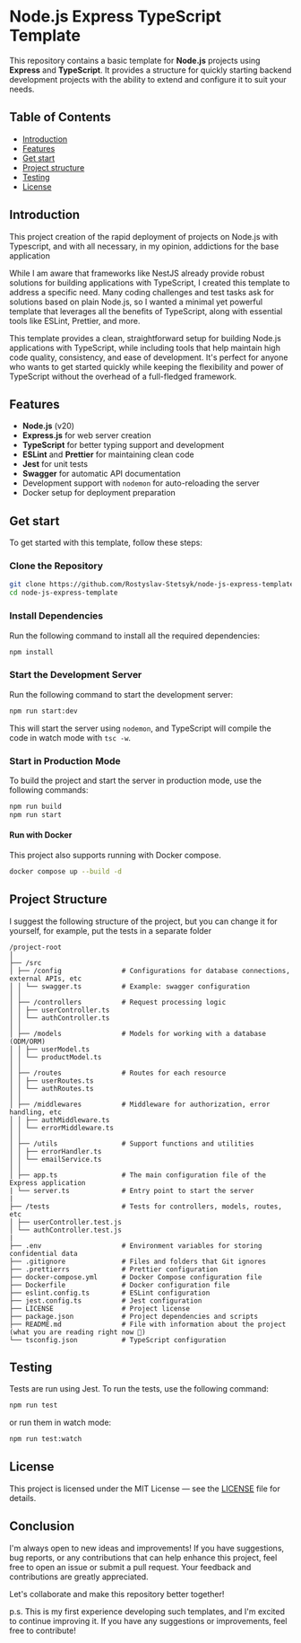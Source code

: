# Node.js Express TypeScript Template

This repository contains a basic template for **Node.js** projects using **Express** and **TypeScript**.
It provides a structure for quickly starting backend development projects with the ability to extend and configure it to suit your needs.

## Table of Contents

- [Introduction](#introduction)
- [Features](#features)
- [Get start](#get-start)
- [Project structure](#project-structure)
- [Testing](#testing)
- [License](#license)

## Introduction

This project creation of the rapid deployment of projects on Node.js with Typescript, and with all necessary, in my opinion, addictions for the base application

While I am aware that frameworks like NestJS already provide robust solutions for building applications with TypeScript, I created this template to address a specific need. Many coding challenges and test tasks ask for solutions based on plain Node.js, so I wanted a minimal yet powerful template that leverages all the benefits of TypeScript, along with essential tools like ESLint, Prettier, and more.

This template provides a clean, straightforward setup for building Node.js applications with TypeScript, while including tools that help maintain high code quality, consistency, and ease of development. It's perfect for anyone who wants to get started quickly while keeping the flexibility and power of TypeScript without the overhead of a full-fledged framework.

## Features

- **Node.js** (v20)
- **Express.js** for web server creation
- **TypeScript** for better typing support and development
- **ESLint** and **Prettier** for maintaining clean code
- **Jest** for unit tests
- **Swagger** for automatic API documentation
- Development support with `nodemon` for auto-reloading the server
- Docker setup for deployment preparation

## Get start

To get started with this template, follow these steps:

### Clone the Repository

```bash
git clone https://github.com/Rostyslav-Stetsyk/node-js-express-template.git
cd node-js-express-template
```

### Install Dependencies

Run the following command to install all the required dependencies:

```bash
npm install
```

### Start the Development Server

Run the following command to start the development server:

```bash
npm run start:dev
```

This will start the server using `nodemon`, and TypeScript will compile the code in watch mode with `tsc -w`.

### Start in Production Mode

To build the project and start the server in production mode, use the following commands:

```bash
npm run build
npm run start
```

#### Run with Docker

This project also supports running with Docker compose.

```bash
docker compose up --build -d
```

## Project Structure

I suggest the following structure of the project, but you can change it for yourself, for example, put the tests in a separate folder

```
/project-root
│
├── /src
│ ├── /config               # Configurations for database connections, external APIs, etc
│ │ └── swagger.ts          # Example: swagger configuration
│ │
│ ├── /controllers          # Request processing logic
│ │ ├── userController.ts
│ │ └── authController.ts
│ │
│ ├── /models               # Models for working with a database (ODM/ORM)
│ │ ├── userModel.ts
│ │ └── productModel.ts
│ │
│ ├── /routes               # Routes for each resource
│ │ ├── userRoutes.ts
│ │ └── authRoutes.ts
│ │
│ ├── /middlewares          # Middleware for authorization, error handling, etc
│ │ ├── authMiddleware.ts
│ │ └── errorMiddleware.ts
│ │
│ ├── /utils                # Support functions and utilities
│ │ ├── errorHandler.ts
│ │ └── emailService.ts
│ │
│ ├── app.ts                # The main configuration file of the Express application
| └── server.ts             # Entry point to start the server
|
├── /tests                  # Tests for controllers, models, routes, etc
│ ├── userController.test.js
│ └── authController.test.js
|
├── .env                    # Environment variables for storing confidential data
├── .gitignore              # Files and folders that Git ignores
├── .prettierrs             # Prettier configuration
├── docker-compose.yml      # Docker Compose configuration file
├── Dockerfile              # Docker configuration file
├── eslint.config.ts        # ESLint configuration
├── jest.config.ts          # Jest configuration
├── LICENSE                 # Project license
├── package.json            # Project dependencies and scripts
├── README.md               # File with information about the project (what you are reading right now 👀)
└── tsconfig.json           # TypeScript configuration
```

## Testing

Tests are run using Jest. To run the tests, use the following command:

```bash
npm run test
```

or run them in watch mode:

```bash
npm run test:watch
```

## License

This project is licensed under the MIT License — see the [LICENSE](LICENSE) file for details.

## Conclusion

I'm always open to new ideas and improvements! If you have suggestions, bug reports, or any contributions that can help enhance this project, feel free to open an issue or submit a pull request. Your feedback and contributions are greatly appreciated.

Let's collaborate and make this repository better together!

p.s. This is my first experience developing such templates, and I'm excited to continue improving it. If you have any suggestions or improvements, feel free to contribute!
